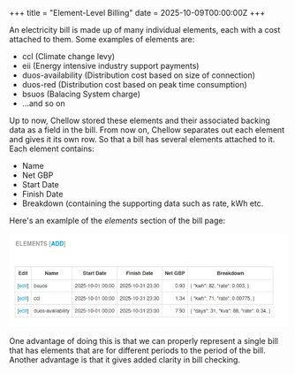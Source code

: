 +++
title = "Element-Level Billing"
date = 2025-10-09T00:00:00Z
+++

An electricity bill is made up of many individual elements, each with a cost attached to
them. Some examples of elements are:

* ccl (Climate change levy)
* eii (Energy intensive industry support payments)
* duos-availability (Distribution cost based on size of connection)
* duos-red (Distribution cost based on peak time consumption)
* bsuos (Balacing System charge)
* ...and so on

Up to now, Chellow stored these elements and their associated backing data as a field in
the bill. From now on, Chellow separates out each element and gives it its own row. So that
a bill has several elements attached to it. Each element contains:

* Name
* Net GBP
* Start Date
* Finish Date
* Breakdown (containing the supporting data such as rate, kWh etc.

Here's an examlple of the *elements* section of the bill page:

![Screenshot Of Elements](screenshot_elements.png)


One advantage of doing this is that we can properly represent a single bill that has
elements that are for different periods to the period of the bill. Another advantage is that
it gives added clarity in bill checking.
